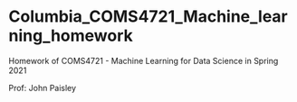 # Columbia_COMS4721_Machine_learning_homework
Homework of COMS4721 - Machine Learning for Data Science in Spring 2021

Prof: John Paisley
